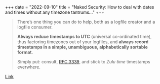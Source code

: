 +++
date = "2022-09-10"
title = "Naked Security: How to deal with dates and times without any timezone tantrums…"
+++

> There’s one thing you can do to help, both as a logfile creator and a logfile consumer.
>
> **Always reduce timestamps to UTC** (universal co-ordinated time), thus factoring timezones out of
> your logfiles, and **always record timestamps in a simple, unambiguous, alphabetically sortable
> format**.
>
> Simply put: consult, [RFC 3339](https://www.rfc-editor.org/rfc/rfc3339.txt), and stick to *Zulu
> time* timestamps everwhere.

[Link](https://nakedsecurity.sophos.com/2022/09/09/hoe-to-deal-with-dates-and-times-without-any-timezone-tantrums/)
